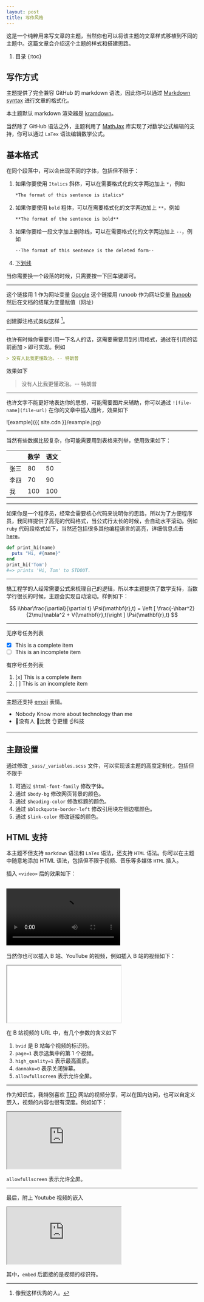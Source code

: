 ```yaml
---
layout: post
title: 写作风格
---
```


这是一个纯粹用来写文章的主题，当然你也可以将该主题的文章样式移植到不同的主题中。这篇文章会介绍这个主题的样式和搭建思路。

1. 目录
{:toc}

## 写作方式

主题提供了完全兼容 GitHub 的 markdown 语法，因此你可以通过 [Markdown syntax](https://guides.github.com/features/mastering-markdown/) 进行文章的格式化。

本主题默认 markdown 渲染器是 [kramdown](https://kramdown.gettalong.org/)。

当然除了 GitHub 语法之外，主题利用了 [MathJax](https://www.mathjax.org/) 库实现了对数学公式编辑的支持，你可以通过 `LaTex` 语法编辑数学公式。

## 基本格式

在同个段落中，可以会出现不同的字体，包括但不限于：

1. 如果你要使用 `Italics` 斜体，可以在需要格式化的文字两边加上 `*`，例如

   ```markdown
   *The format of this sentence is italics*
   ```

2. 如果你要使用 `bold` 粗体，可以在需要格式化的文字两边加上 `**`，例如

   ```markdown
   **The format of the sentence is bold**
   ```

3. 如果你要给一段文字加上删除线，可以在需要格式化的文字两边加上 `--`，例如

   ```markdown
   --The format of this sentence is the deleted form--
   ```

4. <u>下划线</u>

当你需要换一个段落的时候，只需要按一下回车键即可。

---

这个链接用 1 作为网址变量 [Google][1]
这个链接用 runoob 作为网址变量 [Runoob][runoob]
然后在文档的结尾为变量赋值（网址）

[1]: http://www.google.com/
[runoob]: http://www.runoob.com/

---

创建脚注格式类似这样 [^professordeng]。

[^professordeng]: 像我这样优秀的人。

---

也许有时候你需要引用一下名人的话，这需要需要用到引用格式，通过在引用的话前面加 `>` 即可实现。例如

```markdown
> 没有人比我更懂政治。-- 特朗普
```

效果如下

> 没有人比我更懂政治。-- 特朗普

---

也许文字不能更好地表达你的思想，可能需要图片来辅助，你可以通过 `![file-name](file-url)` 在你的文章中插入图片，效果如下

![example]({{ site.cdn }}/example.jpg)

---

当然有些数据比较复杂，你可能需要用到表格来列举，使用效果如下：

|      | 数学 | 语文 |
| ---- | ---- | ---- |
| 张三 | 80   | 50   |
| 李四 | 70   | 90   |
| 我   | 100  | 100  |

---

如果你是一个程序员，经常会需要核心代码来说明你的思路，所以为了方便程序员，我同样提供了高亮的代码格式，当公式行太长的时候，会自动水平滚动。例如 `ruby` 代码段格式如下，当然还包括很多其他编程语言的高亮，详细信息点击 [here](https://github.com/rouge-ruby/rouge/wiki/List-of-supported-languages-and-lexers)。

```ruby
def print_hi(name)
  puts "Hi, #{name}"
end
print_hi('Tom')
#=> prints 'Hi, Tom' to STDOUT.
```

---

搞工程学的人经常需要公式来梳理自己的逻辑，所以本主题提供了数学支持，当数学行很长的时候，主题会实现自动滚动。样例如下：

$$
i\hbar\frac{\partial}{\partial t} \Psi(\mathbf{r},t) = \left [ \frac{-\hbar^2}{2\mu}\nabla^2 + V(\mathbf{r},t)\right ] \Psi(\mathbf{r},t)
$$

---

无序号任务列表

- [x] This is a complete item
- [ ] This is an incomplete item

有序号任务列表

1. [x] This is a complete item
2. [ ] This is an incomplete item

---

主题还支持 [emoji](https://emojipedia.org/) 表情。

- Nobody Know more about technology than me
- 🙌没有人 👐比我 👌更懂 ☝科技

---


## 主题设置

通过修改 `_sass/_variables.scss` 文件，可以实现该主题的高度定制化，包括但不限于

1. 可通过 `$html-font-family` 修改字体。
2. 通过 `$body-bg` 修改网页背景的颜色。
3. 通过 `$heading-color` 修改标题的颜色。
4. 通过 `$blockquote-border-left` 修改引用块左侧边框颜色。
5. 通过 `$link-color` 修改链接的颜色。 

## HTML 支持

本主题不但支持 `markdown` 语法和 `LaTex` 语法，还支持 `HTML` 语法。你可以在主题中随意地添加 HTML 语法，包括但不限于视频、音乐等多媒体 `HTML` 插入。

插入 `<video>` 后的效果如下：

<video src="https://cdn-video.xinpianchang.com/5b7fc02a84108.mp4" controls controlsList="nodownload"></video>
---

当然你也可以插入 B 站、YouTube 的视频，例如插入 B 站的视频如下：

<iframe src="//player.bilibili.com/player.html?bvid=BV1ki4y1b7ge&page=1&high_quality=1&danmaku=0" allowfullscreen> </iframe>

在 B 站视频的 URL 中，有几个参数的含义如下

1. `bvid` 是 B 站每个视频的标识符。
2. `page=1` 表示选集中的第 1 个视频。
3. `high_quality=1` 表示最高画质。
4. `danmaku=0` 表示关闭弹幕。 
5. `allowfullscreen` 表示允许全屏。

---

作为知识库，我特别喜欢 [TED](https://www.ted.com/) 网站的视频分享，可以在国内访问，也可以自定义嵌入，视频的内容也很有深度。例如如下：

<iframe src="https://embed.ted.com/talks/amy_cuddy_your_body_language_may_shape_who_you_are" allowfullscreen>
</iframe>

`allowfullscreen` 表示允许全屏。

---

最后，附上 Youtube 视频的嵌入

<iframe src="https://www.youtube.com/embed/-wFsYY71wyk" allowfullscreen></iframe>

其中，`embed` 后面接的是视频的标识符。
